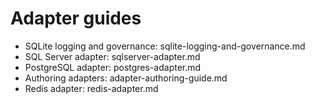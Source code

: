 # Adapter guides

- SQLite logging and governance: sqlite-logging-and-governance.md
- SQL Server adapter: sqlserver-adapter.md
- PostgreSQL adapter: postgres-adapter.md
- Authoring adapters: adapter-authoring-guide.md
- Redis adapter: redis-adapter.md
